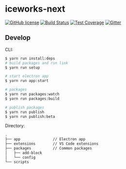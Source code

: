 
# iceworks-next

<a href="/LICENSE"><img src="https://img.shields.io/badge/license-MIT-blue.svg" alt="GitHub license" /></a>
<a href="https://travis-ci.org/imsobear/iceworks"><img src="https://travis-ci.org/imsobear/iceworks.svg?branch=master" alt="Build Status" /></a>
<a href="https://codecov.io/gh/imsobear/iceworks"><img src="https://img.shields.io/codecov/c/github/imsobear/iceworks/master.svg" alt="Test Coverage" /></a>
<a href="https://gitter.im/imsobear/iceworks"><img src="https://badges.gitter.im/imsobear/iceworks.svg" alt="Gitter" /></a>


## Develop

CLI:

```bash
$ yarn run install:deps
# build packages and run link
$ yarn run setup

# start electron app
$ yarn run app:start

# packages
$ yarn run packages:watch
$ yarn run packages:build

# publish packages
$ yarn run publish
$ yarn run publish:beta
```

Directory:

```md
.
├── app               // Electron app
├── extensions        // VS Code extensions
├── packages          // Common packages
│   ├── add-block
│   └── config
└── scripts
```